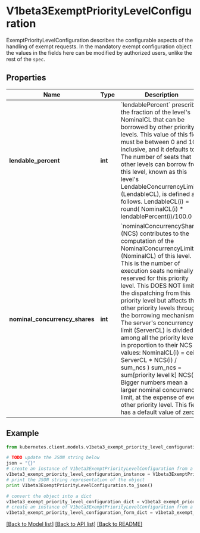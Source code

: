 # V1beta3ExemptPriorityLevelConfiguration

ExemptPriorityLevelConfiguration describes the configurable aspects of the handling of exempt requests. In the mandatory exempt configuration object the values in the fields here can be modified by authorized users, unlike the rest of the `spec`.

## Properties
Name | Type | Description | Notes
------------ | ------------- | ------------- | -------------
**lendable_percent** | **int** | &#x60;lendablePercent&#x60; prescribes the fraction of the level&#39;s NominalCL that can be borrowed by other priority levels.  This value of this field must be between 0 and 100, inclusive, and it defaults to 0. The number of seats that other levels can borrow from this level, known as this level&#39;s LendableConcurrencyLimit (LendableCL), is defined as follows.  LendableCL(i) &#x3D; round( NominalCL(i) * lendablePercent(i)/100.0 ) | [optional] 
**nominal_concurrency_shares** | **int** | &#x60;nominalConcurrencyShares&#x60; (NCS) contributes to the computation of the NominalConcurrencyLimit (NominalCL) of this level. This is the number of execution seats nominally reserved for this priority level. This DOES NOT limit the dispatching from this priority level but affects the other priority levels through the borrowing mechanism. The server&#39;s concurrency limit (ServerCL) is divided among all the priority levels in proportion to their NCS values:  NominalCL(i)  &#x3D; ceil( ServerCL * NCS(i) / sum_ncs ) sum_ncs &#x3D; sum[priority level k] NCS(k)  Bigger numbers mean a larger nominal concurrency limit, at the expense of every other priority level. This field has a default value of zero. | [optional] 

## Example

```python
from kubernetes.client.models.v1beta3_exempt_priority_level_configuration import V1beta3ExemptPriorityLevelConfiguration

# TODO update the JSON string below
json = "{}"
# create an instance of V1beta3ExemptPriorityLevelConfiguration from a JSON string
v1beta3_exempt_priority_level_configuration_instance = V1beta3ExemptPriorityLevelConfiguration.from_json(json)
# print the JSON string representation of the object
print V1beta3ExemptPriorityLevelConfiguration.to_json()

# convert the object into a dict
v1beta3_exempt_priority_level_configuration_dict = v1beta3_exempt_priority_level_configuration_instance.to_dict()
# create an instance of V1beta3ExemptPriorityLevelConfiguration from a dict
v1beta3_exempt_priority_level_configuration_form_dict = v1beta3_exempt_priority_level_configuration.from_dict(v1beta3_exempt_priority_level_configuration_dict)
```
[[Back to Model list]](../README.md#documentation-for-models) [[Back to API list]](../README.md#documentation-for-api-endpoints) [[Back to README]](../README.md)


